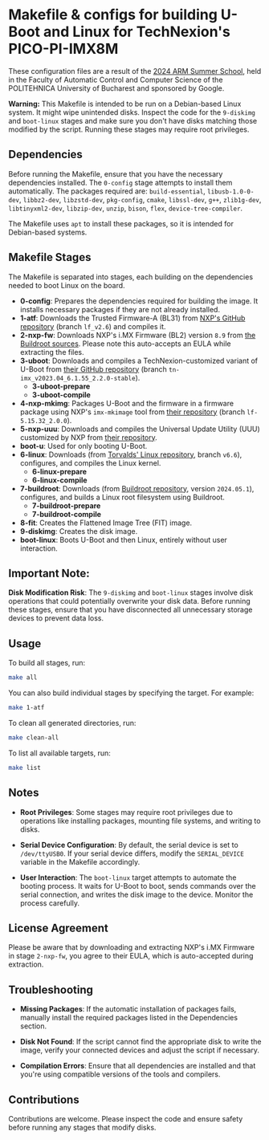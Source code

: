 # Makefile & configs for building U-Boot and Linux for TechNexion's PICO-PI-IMX8M

These configuration files are a result of the [2024 ARM Summer School](https://ocw.cs.pub.ro/courses/ass), held in the Faculty of Automatic Control and Computer Science of the POLITEHNICA University of Bucharest and sponsored by Google.

**Warning:** This Makefile is intended to be run on a Debian-based Linux system. It might wipe unintended disks. Inspect the code for the `9-diskimg` and `boot-linux` stages and make sure you don't have disks matching those modified by the script. Running these stages may require root privileges.

## Dependencies

Before running the Makefile, ensure that you have the necessary dependencies installed. The `0-config` stage attempts to install them automatically. The packages required are: `build-essential`, `libusb-1.0-0-dev`, `libbz2-dev`, `libzstd-dev`, `pkg-config`, `cmake`, `libssl-dev`, `g++`, `zlib1g-dev`, `libtinyxml2-dev`, `libzip-dev`, `unzip`, `bison`, `flex`, `device-tree-compiler`.

The Makefile uses `apt` to install these packages, so it is intended for Debian-based systems.

## Makefile Stages

The Makefile is separated into stages, each building on the dependencies needed to boot Linux on the board.

- **0-config**: Prepares the dependencies required for building the image. It installs necessary packages if they are not already installed.
- **1-atf**: Downloads the Trusted Firmware-A (BL31) from [NXP's GitHub repository](https://github.com/nxp-imx/imx-atf) (branch `lf_v2.6`) and compiles it.
- **2-nxp-fw**: Downloads NXP's i.MX Firmware (BL2) version `8.9` from [the Buildroot sources](http://sources.buildroot.net/firmware-imx/). Please note this auto-accepts an EULA while extracting the files.
- **3-uboot**: Downloads and compiles a TechNexion-customized variant of U-Boot from [their GitHub repository](https://github.com/TechNexion/u-boot-tn-imx) (branch `tn-imx_v2023.04_6.1.55_2.2.0-stable`).
  - **3-uboot-prepare**
  - **3-uboot-compile**
- **4-nxp-mkimg**: Packages U-Boot and the firmware in a firmware package using NXP's `imx-mkimage` tool from [their repository](https://github.com/nxp-imx/imx-mkimage/) (branch `lf-5.15.32_2.0.0`).
- **5-nxp-uuu**: Downloads and compiles the Universal Update Utility (UUU) customized by NXP from [their repository](https://github.com/nxp-imx/mfgtools).
- **boot-u**: Used for only booting U-Boot.
- **6-linux**: Downloads (from [Torvalds' Linux repository](https://github.com/torvalds/linux/), branch `v6.6`), configures, and compiles the Linux kernel.
  - **6-linux-prepare**
  - **6-linux-compile**
- **7-buildroot**: Downloads (from [Buildroot repository](https://github.com/buildroot/buildroot/), version `2024.05.1`), configures, and builds a Linux root filesystem using Buildroot.
  - **7-buildroot-prepare**
  - **7-buildroot-compile**
- **8-fit**: Creates the Flattened Image Tree (FIT) image.
- **9-diskimg**: Creates the disk image.
- **boot-linux**: Boots U-Boot and then Linux, entirely without user interaction.

## Important Note:
 **Disk Modification Risk**: The `9-diskimg` and `boot-linux` stages involve disk operations that could potentially overwrite your disk data. Before running these stages, ensure that you have disconnected all unnecessary storage devices to prevent data loss.

## Usage

To build all stages, run:

```bash
make all
```

You can also build individual stages by specifying the target. For example:

```bash
make 1-atf
```

To clean all generated directories, run:

```bash
make clean-all
```

To list all available targets, run:

```bash
make list
```

## Notes
- **Root Privileges**: Some stages may require root privileges due to operations like installing packages, mounting file systems, and writing to disks.

- **Serial Device Configuration**: By default, the serial device is set to `/dev/ttyUSB0`. If your serial device differs, modify the `SERIAL_DEVICE` variable in the Makefile accordingly.

- **User Interaction**: The `boot-linux` target attempts to automate the booting process. It waits for U-Boot to boot, sends commands over the serial connection, and writes the disk image to the device. Monitor the process carefully.

## License Agreement

Please be aware that by downloading and extracting NXP's i.MX Firmware in stage `2-nxp-fw`, you agree to their EULA, which is auto-accepted during extraction.

## Troubleshooting

- **Missing Packages**: If the automatic installation of packages fails, manually install the required packages listed in the Dependencies section.

- **Disk Not Found**: If the script cannot find the appropriate disk to write the image, verify your connected devices and adjust the script if necessary.

- **Compilation Errors**: Ensure that all dependencies are installed and that you're using compatible versions of the tools and compilers.

## Contributions

Contributions are welcome. Please inspect the code and ensure safety before running any stages that modify disks.